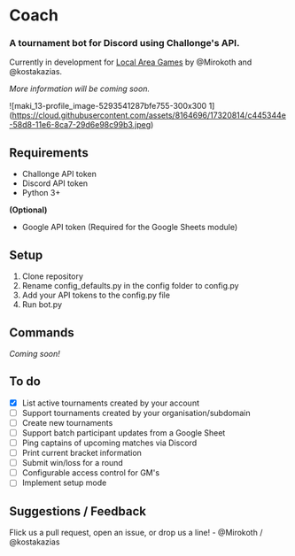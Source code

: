 # Coach
### A tournament bot for Discord using Challonge's API.
Currently in development for [Local Area Games](https://www.localareagames.com/) by @Mirokoth and @kostakazias.

_More information will be coming soon._

![maki_13-profile_image-5293541287bfe755-300x300 1]
(https://cloud.githubusercontent.com/assets/8164696/17320814/c445344e-58d8-11e6-8ca7-29d6e98c99b3.jpeg)

## Requirements
- Challonge API token
- Discord API token
- Python 3+

**(Optional)**
- Google API token (Required for the Google Sheets module)

## Setup

1. Clone repository
2. Rename config_defaults.py in the config folder to config.py
3. Add your API tokens to the config.py file
4. Run bot.py

## Commands
_Coming soon!_

## To do
- [x] List active tournaments created by your account
- [ ] Support tournaments created by your organisation/subdomain
- [ ] Create new tournaments
- [ ] Support batch participant updates from a Google Sheet
- [ ] Ping captains of upcoming matches via Discord
- [ ] Print current bracket information
- [ ] Submit win/loss for a round
- [ ] Configurable access control for GM's
- [ ] Implement setup mode

## Suggestions / Feedback
Flick us a pull request, open an issue, or drop us a line! - @Mirokoth / @kostakazias
